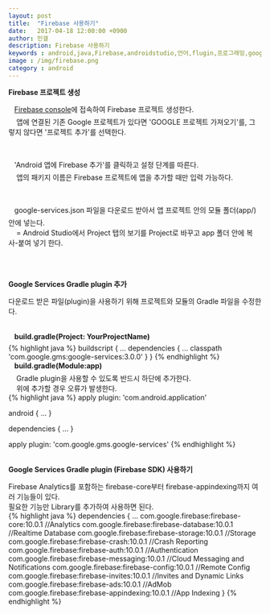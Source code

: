 ```yaml
---
layout: post
title:  "Firebase 사용하기"
date:   2017-04-18 12:00:00 +0900
author: 민갤
description: Firebase 사용하기
keywords : android,java,Firebase,androidstudio,언어,flugin,프로그래밍,google,services
image : /img/firebase.png
category : android
---
```


<strong class="h2">Firebase 프로젝트 생성</strong><br>

&#149; &nbsp; [Firebase console]에 접속하여 Firebase 프로젝트 생성한다.<br> 
&nbsp; &nbsp; 앱에 연결된 기존 Google 프로젝트가 있다면 'GOOGLE 프로젝트 가져오기'를, 그렇지 않다면 '프로젝트 추가'를 선택한다.<br>
<p class="t_center w80"><amp-img src="{{ "/img/post36/1.png" | prepend: site.baseurl }}" alt="firebase project 생성" width="1366" height="768" layout="responsive"></amp-img></p>
<p class="t_center w80"><amp-img src="{{ "/img/post36/2.png" | prepend: site.baseurl }}" alt="GOOGLE 프로젝트 가져오기" width="1366" height="768" layout="responsive"></amp-img></p>
<p class="t_center w80"><amp-img src="{{ "/img/post36/2-1.png" | prepend: site.baseurl }}" alt="프로젝트 추가" width="1366" height="768" layout="responsive"></amp-img></p>
<br>

&#149; &nbsp; 'Android 앱에 Firebase 추가'를 클릭하고 설정 단계를 따른다.<br>
&nbsp; &nbsp; 앱의 패키지 이름은 Firebase 프로젝트에 앱을 추가할 때만 입력 가능하다.<br>
<p class="t_center w80"><amp-img src="{{ "/img/post36/3.png" | prepend: site.baseurl }}" alt="Android 앱에 Firebase 추가" width="1366" height="768" layout="responsive"></amp-img></p>
<p class="t_center w80"><amp-img src="{{ "/img/post36/4.png" | prepend: site.baseurl }}" alt="Android 앱에 Firebase 추가" width="1366" height="768" layout="responsive"></amp-img></p>
<br>

&#149; &nbsp; <span class="red">google-services.json</span> 파일을 다운로드 받아서 앱 프로젝트 안의 모듈 폴더(app/) 안에 넣는다.<br>
&nbsp; &nbsp; = Android Studio에서 Project 탭의 보기를 Project로 바꾸고 app 폴더 안에 복사-붙여 넣기 한다.<br>
<p class="t_center w30"><amp-img src="{{ "/img/post36/5.png" | prepend: site.baseurl }}" alt="google-services.json" width="295" height="279" layout="responsive"></amp-img></p>
<br>
<br>

<strong class="h2">Google Services Gradle plugin 추가</strong><br>

다운로드 받은 파일(plugin)을 사용하기 위해 프로젝트와 모듈의 Gradle 파일을 수정한다.<br>
<br>

&#149; &nbsp; <strong>build.gradle(Project: YourProjectName)</strong><br>
{% highlight java %}
buildscript {
    ...
    dependencies {
        ...
        classpath 'com.google.gms:google-services:3.0.0'
    }
}
{% endhighlight %}<br>
&#149; &nbsp; <strong>build.gradle(Module:app)</strong><br>
&nbsp; &nbsp; Gradle plugin을 사용할 수 있도록 반드시 하단에 추가한다.<br>
&nbsp; &nbsp; 위에 추가할 경우 오류가 발생한다.<br>
{% highlight java %}
apply plugin: 'com.android.application'

android {
  ...
}

dependencies {
  ...
}

apply plugin: 'com.google.gms.google-services'
{% endhighlight %}
<br>
<br>

<strong class="h2">Google Services Gradle plugin (Firebase SDK) 사용하기</strong><br>

Firebase Analytics를 포함하는 firebase-core부터 firebase-appindexing까지 여러 기능들이 있다.<br>
필요한 기능만 Library를 추가하여 사용하면 된다.<br>
{% highlight java %}
dependencies {
    ...
    com.google.firebase:firebase-core:10.0.1	        //Analytics
    com.google.firebase:firebase-database:10.0.1	//Realtime Database
    com.google.firebase:firebase-storage:10.0.1	        //Storage
    com.google.firebase:firebase-crash:10.0.1	        //Crash Reporting
    com.google.firebase:firebase-auth:10.0.1	        //Authentication
    com.google.firebase:firebase-messaging:10.0.1	//Cloud Messaging and Notifications
    com.google.firebase:firebase-config:10.0.1	        //Remote Config
    com.google.firebase:firebase-invites:10.0.1         //Invites and Dynamic Links
    com.google.firebase:firebase-ads:10.0.1	        //AdMob
    com.google.firebase:firebase-appindexing:10.0.1	//App Indexing
}
{% endhighlight %}









[Firebase console]: https://console.firebase.google.com/?hl=ko
